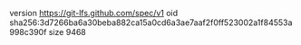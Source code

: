 version https://git-lfs.github.com/spec/v1
oid sha256:3d7266ba6a30beba882ca15a0cd6a3ae7aaf2f0ff523002a1f84553a998c390f
size 9468
